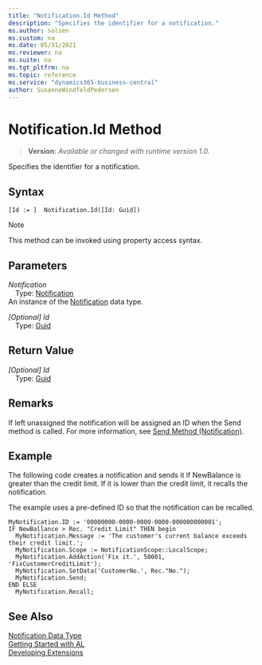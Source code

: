 ```yaml
---
title: "Notification.Id Method"
description: "Specifies the identifier for a notification."
ms.author: solsen
ms.custom: na
ms.date: 05/31/2021
ms.reviewer: na
ms.suite: na
ms.tgt_pltfrm: na
ms.topic: reference
ms.service: "dynamics365-business-central"
author: SusanneWindfeldPedersen
---
```

[//]: # (START>DO_NOT_EDIT)
[//]: # (IMPORTANT:Do not edit any of the content between here and the END>DO_NOT_EDIT.)
[//]: # (Any modifications should be made in the .xml files in the ModernDev repo.)
# Notification.Id Method
> **Version**: _Available or changed with runtime version 1.0._

Specifies the identifier for a notification.


## Syntax
```
[Id := ]  Notification.Id([Id: Guid])
```
> [!NOTE]
> This method can be invoked using property access syntax.
## Parameters
*Notification*  
&emsp;Type: [Notification](notification-data-type.md)  
An instance of the [Notification](notification-data-type.md) data type.  

*[Optional] Id*  
&emsp;Type: [Guid](../guid/guid-data-type.md)  
  


## Return Value
*[Optional] Id*  
&emsp;Type: [Guid](../guid/guid-data-type.md)  



[//]: # (IMPORTANT: END>DO_NOT_EDIT)

## Remarks
If left unassigned the notification will be assigned an ID when the Send method is called. For more information, see [Send Method (Notification)](../../methods-auto/notification/notification-send-method.md).

##  Example
The following code creates a notification and sends it if NewBalance is greater than the credit limit. If it is lower than the credit limit, it recalls the notification.

The example uses a pre-defined ID so that the notification can be recalled.

```al
MyNotification.ID := '00000000-0000-0000-0000-000000000001';
IF NewBallance > Rec. "Credit Limit" THEN begin
  MyNotification.Message := 'The customer's current balance exceeds their credit limit.';
  MyNotification.Scope := NotificationScope::LocalScope;
  MyNotification.AddAction('Fix it.', 50001, 'FixCustomerCreditLimit');
  MyNotification.SetData('CustomerNo.', Rec."No.");
  MyNotification.Send;
END ELSE
  MyNotification.Recall;
```

## See Also
[Notification Data Type](notification-data-type.md)  
[Getting Started with AL](../../devenv-get-started.md)  
[Developing Extensions](../../devenv-dev-overview.md)